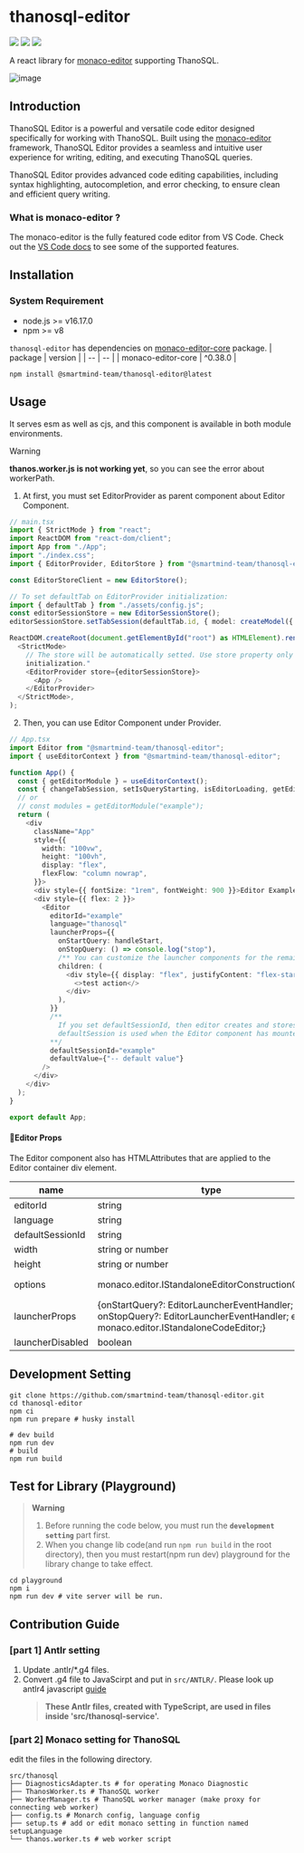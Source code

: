# thanosql-editor

[<img src="https://img.shields.io/npm/v/@smartmind-team/thanosql-editor/latest"/>](https://www.npmjs.com/package/@smartmind-team/thanosql-editor) [<img src="https://img.shields.io/npm/v/@smartmind-team/thanosql-editor/alpha" />](https://www.npmjs.com/package/@smartmind-team/thanosql-editor) <img src="https://img.shields.io/npm/dm/@smartmind-team/thanosql-editor" />

A react library for [monaco-editor](https://microsoft.github.io/monaco-editor/) supporting ThanoSQL.

![image](https://user-images.githubusercontent.com/31684481/231061622-8efd38aa-9c1b-4180-bc84-62fec60803ba.png)

## Introduction

ThanoSQL Editor is a powerful and versatile code editor designed specifically for working with ThanoSQL. Built using the [monaco-editor](https://microsoft.github.io/monaco-editor/) framework, ThanoSQL Editor provides a seamless and intuitive user experience for writing, editing, and executing ThanoSQL queries.

ThanoSQL Editor provides advanced code editing capabilities, including syntax highlighting, autocompletion, and error checking, to ensure clean and efficient query writing.

### What is monaco-editor ?

The monaco-editor is the fully featured code editor from VS Code. Check out the [VS Code docs](https://code.visualstudio.com/docs/editor/editingevolved) to see some of the supported features.

## Installation

### System Requirement

- node.js >= v16.17.0
- npm >= v8

`thanosql-editor` has dependencies on [monaco-editor-core](https://github.com/opensumi/monaco-editor-core) package.
| package | version |
| -- | -- |
| monaco-editor-core | ^0.38.0 |

```shell
npm install @smartmind-team/thanosql-editor@latest
```

## Usage

It serves esm as well as cjs, and this component is available in both module environments.

> [!WARNING]  
> **thanos.worker.js is not working yet**, so you can see the error about workerPath.

1. At first, you must set EditorProvider as parent component about Editor Component.

```ts
// main.tsx
import { StrictMode } from "react";
import ReactDOM from "react-dom/client";
import App from "./App";
import "./index.css";
import { EditorProvider, EditorStore } from "@smartmind-team/thanosql-editor";

const EditorStoreClient = new EditorStore();

// To set defaultTab on EditorProvider initialization:
import { defaultTab } from "./assets/config.js";
const editorSessionStore = new EditorSessionStore();
editorSessionStore.setTabSession(defaultTab.id, { model: createModel({ value: "-- default session!", language: "thanosql" }), state: null });

ReactDOM.createRoot(document.getElementById("root") as HTMLElement).render(
  <StrictMode>
    // The store will be automatically setted. Use store property only when you want to specify more than one session setting on EditorProvider
    initialization."
    <EditorProvider store={editorSessionStore}>
      <App />
    </EditorProvider>
  </StrictMode>,
);
```

2. Then, you can use Editor Component under Provider.

```ts
// App.tsx
import Editor from "@smartmind-team/thanosql-editor";
import { useEditorContext } from "@smartmind-team/thanosql-editor";

function App() {
  const { getEditorModule } = useEditorContext();
  const { changeTabSession, setIsQueryStarting, isEditorLoading, getEditor, getValue } = getEditorModule("example")! ?? {};
  // or
  // const modules = getEditorModule("example");
  return (
    <div
      className="App"
      style={{
        width: "100vw",
        height: "100vh",
        display: "flex",
        flexFlow: "column nowrap",
      }}>
      <div style={{ fontSize: "1rem", fontWeight: 900 }}>Editor Example</div>
      <div style={{ flex: 2 }}>
        <Editor
          editorId="example"
          language="thanosql"
          launcherProps={{
            onStartQuery: handleStart,
            onStopQuery: () => console.log("stop"),
            /** You can customize the launcher components for the remaining space in the launcher. **/
            children: (
              <div style={{ display: "flex", justifyContent: "flex-start", alignItems: "center", height: "100%" }}>
                <>test action</>
              </div>
            ),
          }}
          /**
            If you set defaultSessionId, then editor creates and stores editor session(model, state) in EditorStore so that you can access the session with this sessionId.
            defaultSession is used when the Editor component has mounted. so if you changes some value in this session and then remount the Editor component (without reloading the window), Editor will not override defaultValue but restore session value.
          **/
          defaultSessionId="example"
          defaultValue={"-- default value"}
        />
      </div>
    </div>
  );
}

export default App;
```

#### 🍴Editor Props

The Editor component also has HTMLAttributes that are applied to the Editor container div element.

| name             | type                                                                                                                                 | default    | description                                                                                                   |
| ---------------- | ------------------------------------------------------------------------------------------------------------------------------------ | ---------- | ------------------------------------------------------------------------------------------------------------- |
| editorId         | string                                                                                                                               |            | editorId for discriminating editor component                                                                  |
| language         | string                                                                                                                               | "thanosql" | language Id                                                                                                   |
| defaultSessionId | string                                                                                                                               | undefined  | editor default session Id                                                                                     |
| width            | string or number                                                                                                                     | undefined  | editor width                                                                                                  |
| height           | string or number                                                                                                                     | undefined  | editor height                                                                                                 |
| options          | monaco.editor.IStandaloneEditorConstructionOptions                                                                                   | undefined  | https://microsoft.github.io/monaco-editor/typedoc/interfaces/editor.IStandaloneEditorConstructionOptions.html |
| launcherProps    | {onStartQuery?: EditorLauncherEventHandler; onStopQuery?: EditorLauncherEventHandler; editor?: monaco.editor.IStandaloneCodeEditor;} | undefined  | launcher component props                                                                                      |
| launcherDisabled | boolean                                                                                                                              | false      | when you set true, launcher is deactivated                                                                    |

## Development Setting

```shell
git clone https://github.com/smartmind-team/thanosql-editor.git
cd thanosql-editor
npm ci
npm run prepare # husky install

# dev build
npm run dev
# build
npm run build
```

## Test for Library (Playground)

> **Warning**
>
> 1. Before running the code below, you must run the **`development setting`** part first.
> 2. When you change lib code(and run `npm run build` in the root directory), then you must restart(npm run dev) playground for the library change to take effect.

```shell
cd playground
npm i
npm run dev # vite server will be run.
```

## Contribution Guide

### [part 1] Antlr setting

1. Update .antlr/\*.g4 files.
2. Convert .g4 file to JavaScirpt and put in `src/ANTLR/`. Please look up antlr4 javascript [guide](https://github.com/antlr/antlr4/blob/master/doc/javascript-target.md#how-to-create-a-javascript-lexer-or-parser)
   > **These Antlr files, created with TypeScript, are used in files inside 'src/thanosql-service'.**

### [part 2] Monaco setting for ThanoSQL

edit the files in the following directory.

```
src/thanosql
├── DiagnosticsAdapter.ts # for operating Monaco Diagnostic
├── ThanosWorker.ts # ThanoSQL worker
├── WorkerManager.ts # ThanoSQL worker manager (make proxy for connecting web worker)
├── config.ts # Monarch config, language config
├── setup.ts # add or edit monaco setting in function named setupLanguage
└── thanos.worker.ts # web worker script
```
